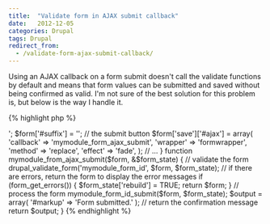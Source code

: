 ```yaml
---
title:  "Validate form in AJAX submit callback"
date:   2012-12-05
categories: Drupal
tags: Drupal
redirect_from:
  - /validate-form-ajax-submit-callback/
---
```

Using an AJAX callback on a form submit doesn't call the validate functions by default and means that form values can be submitted and saved without being confirmed as valid.
I'm not sure of the best solution for this problem is, but below is the way I handle it.

{% highlight php %}
<?php
// when creating or altering the form..
{
  $form['#prefix'] = '<div id="formwrapper">';
  $form['#suffix'] = '</div>';
  // the submit button
  $form['save']['#ajax'] = array(
    'callback' => 'mymodule_form_ajax_submit',
    'wrapper' => 'formwrapper',
    'method' => 'replace',
    'effect' => 'fade',
  );
 // ...
}

function mymodule_from_ajax_submit($form, &$form_state) {
  // validate the form
  drupal_validate_form('mymodule_form_id', $form, $form_state);
  // if there are errors, return the form to display the error messages
  if (form_get_errors()) {
    $form_state['rebuild'] = TRUE;
    return $form;
  }
  // process the form
  mymodule_form_id_submit($form, $form_state);
  $output = array(
    '#markup' => 'Form submitted.'
  );
  // return the confirmation message
  return $output;
}
{% endhighlight %}
